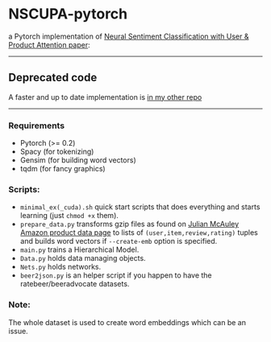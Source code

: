# NSCUPA-pytorch
a Pytorch implementation of [Neural Sentiment Classification with User &amp; Product Attention paper](https://aclweb.org/anthology/D16-1171): 

-----------------

## Deprecated code
A faster and up to date implementation is [in my other repo](https://github.com/cedias/Hierarchical-Sentiment)

----------------

### Requirements
- Pytorch (>= 0.2)
- Spacy (for tokenizing)
- Gensim (for building word vectors)
- tqdm (for fancy graphics)

### Scripts:
- `minimal_ex(_cuda).sh` quick start scripts that does everything and starts learning (just `chmod +x` them).
- `prepare_data.py` transforms gzip files as found on [Julian McAuley Amazon product data page](http://jmcauley.ucsd.edu/data/amazon/) to lists of `(user,item,review,rating)` tuples and builds word vectors if `--create-emb` option is specified.
- `main.py` trains a Hierarchical Model.
- `Data.py` holds data managing objects.
- `Nets.py` holds networks.
- `beer2json.py` is an helper script if you happen to have the ratebeer/beeradvocate datasets.

### Note:
The whole dataset is used to create word embeddings which can be an issue.
